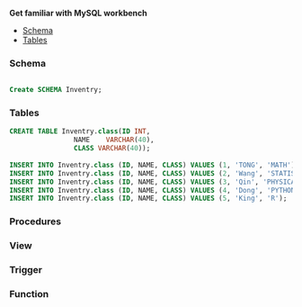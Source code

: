 **Get familiar with MySQL workbench**
<!-- MarkdownTOC -->

- [Schema](#Schema)
- [Tables](#Tables)


<!-- /MarkdownTOC -->


### Schema
```sql

Create SCHEMA Inventry;
```



### Tables
```sql
CREATE TABLE Inventry.class(ID INT,
				NAME    VARCHAR(40),
				CLASS VARCHAR(40));
                
INSERT INTO Inventry.class (ID, NAME, CLASS) VALUES (1, 'TONG', 'MATH');
INSERT INTO Inventry.class (ID, NAME, CLASS) VALUES (2, 'Wang', 'STATISTICS');
INSERT INTO Inventry.class (ID, NAME, CLASS) VALUES (3, 'Qin', 'PHYSICAL');
INSERT INTO Inventry.class (ID, NAME, CLASS) VALUES (4, 'Dong', 'PYTHON');
INSERT INTO Inventry.class (ID, NAME, CLASS) VALUES (5, 'King', 'R');

```

### Procedures


### View



### Trigger


### Function 
